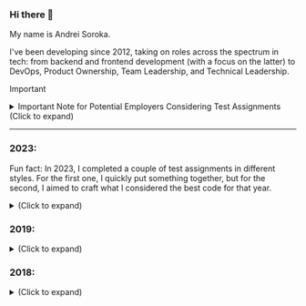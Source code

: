 ### Hi there 👋

My name is Andrei Soroka.

I've been developing since 2012, taking on roles across the spectrum in tech: from backend and frontend development
(with a focus on the latter) to DevOps, Product Ownership, Team Leadership, and Technical Leadership.

> [!IMPORTANT]
> <details>
> <summary>Important Note for Potential Employers Considering Test Assignments (Click to expand)</summary>
>
> I'm open to discussing test assignments under the following conditions:
>
> 1. Your Company Is Exceptional - Let's talk more about it and make a short call before 😄
> 2. The Task Is Unique, Not Routine - I appreciate challenges that are out of the ordinary. While I'm capable of
     working in various styles and patterns (you can check my GitHub for examples), I'm not interested in standard
     business logic tasks.
> 3. Opportunity for New Experiences - I'm all for trying new things. If it's something I haven't done before, like
     working with a new technology or framework, I'm interested. However, I'd prefer to avoid revisiting familiar
     ground.
> 4. Short Assignments Only - I'm willing to consider brief tasks that won't take up too much of my time.
> 5. Public Sharing of the Assignment - I reserve the right to publish the assignment and its outcomes because it
     involves my time.
>
> > **Question**: Points 3 and 4 imply that you won't be able to fully showcase your best code, is that right?
> >
> > **Answer**: Any "best" code you have becomes outdated within a couple of months.
> > And what is the best code without code review and team collaboration?
>
> Please don't misunderstand me. I'm not trying to be difficult. I'm just trying to be honest and transparent.
>
> Let's connect and discuss how we can collaborate!
>
> Best,
> Andrei Soroka
> </details>

____

### 2023:

Fun fact: In 2023, I completed a couple of test assignments in different styles.
For the first one, I quickly put something together, but
for the second, I aimed to craft what I considered the best code for that year.

<details>
<summary>(Click to expand)</summary>

#### Chat

- Code: https://github.com/AndreiSoroka/chat-app-react-node
- Stack: Node.js, React, MobX
- Development log: https://github.com/AndreiSoroka/chat-app-react-node/blob/main/doc/DEVELOPMENT_LOG.md

> I decided
> to [log](https://github.com/AndreiSoroka/chat-app-react-node/blob/main/doc/DEVELOPMENT_LOG.md) my process of
> development. Just read it before you start judging me. 😄
>
> Unlike the previous task, I just started doing it, without thinking through the work.

#### Cart component

- Code: https://github.com/AndreiSoroka/cart-component/tree/master
- Demo: https://cart-component.andreisoroka.com/
- Test coverage: https://cart-component.andreisoroka.com/coverage/
- Playwright report: https://cart-component.andreisoroka.com/playwright-report/
- Storybook: https://cart-component.andreisoroka.com/storybook/
- Description: A simple shopping cart component.
- Stack: React, TypeScript, Redux, SCSS, Jest, Playwright, Storybook, Vite, Docker, Eslint, Stylelint, Prettier

> In this task, I wanted to show how the development and testing process can be automated. I went a bit overhead and
> just enjoyed it :)
> Aside from the fact that the last time I worked with React was in 2018 (and even then, infrequently, and now it's
> 2023).
>
> I also decided to try out [FSD](https://feature-sliced.design/). It took me a while to really appreciate it,
> especially after finishing this task.
>
> P.s. I understood [FSD](https://feature-sliced.design/) only after a few more projects, but not here.

____
</details>

### 2019:

<details>
<summary>(Click to expand)</summary>

#### Weather History Canvas

- Code: https://github.com/AndreiSoroka/weather-history-canvas
- Demo: https://weather-history-canvas.andreisoroka.com/
- Description: A client application for visualizing data from a web service, which archives temperature changes and
  precipitation levels over the last 120 years in one of the cities of ***.
- Stack: HTML5/CSS3, JavaScript without the use of third-party libraries and tools.

> This was an interesting task since I **wasn't allowed** to use any **libraries**.
____
</details>

### 2018:

<details>
<summary>(Click to expand)</summary>

I don't remember when it was...

#### Concentration game

- Code: https://github.com/AndreiSoroka/concentration-game
- Demo: https://concentration-game.andreisoroka.com/
- Stack: Vue2, Webpack
- Description: A game where you need to flip cards and find matching pairs.

> It was just a fun task. Nothing special.

#### 15 puzzle game

- Code: [GitHub Repository](https://github.com/AndreiSoroka/15-puzzle-game)
- Demo (2 hours, branch master): [15-puzzle-game](https://15-puzzle-game.andreisoroka.com/)
- Demo (3 hours, branch redux): [15-puzzle-game-redux](https://15-puzzle-game-redux.andreisoroka.com/)
- Stack: React, Webpack
- Description: A classic 15-puzzle sliding game, implemented in React. The game involves moving tiles in a grid to
  organize them in order, with one tile missing.

> This task was unique as I had a time constraint: of 3 hours. And I'm not primarily a React developer. So, with the
> documentation by my side, I demonstrated my ability to work with it.

#### Crypto-currency calculator

- Code: [GitHub Repository](https://github.com/AndreiSoroka/openexchangerates-calculator)
- Demo: [openexchangerates-calculator](https://openexchangerates-calculator.andreisoroka.com/)
- Stack: Vue2, Vuex, Webpack
- Description: A compact app that allows for the comparison of cryptocurrency prices.

> The task specified that the calculations should be error-free. The catch, which one could easily miss, was that for
> Bitcoin, you need to use 8 digits after the decimal. Try executing `console.log(0.3 - 0.1)` in the browser, and you'll
> understand.

____
</details>
